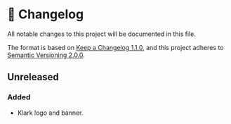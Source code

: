 # 📖 Changelog
All notable changes to this project will be documented in this file.

The format is based on [Keep a Changelog 1.1.0](https://keepachangelog.com/en/1.1.0/), and this project adheres to [Semantic Versioning 2.0.0](https://semver.org/spec/v2.0.0.html).

## Unreleased

### Added
- Klark logo and banner.
